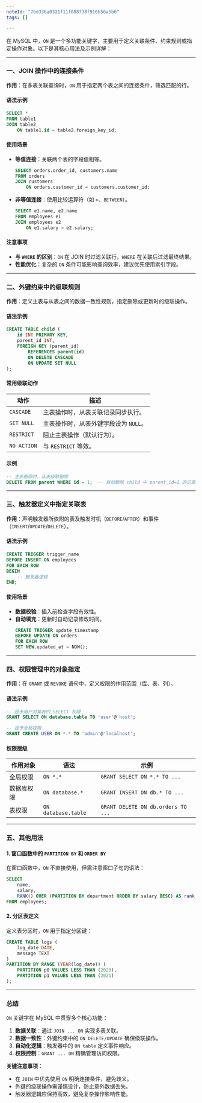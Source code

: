 ```yaml
---
noteId: "7bd336a0321f11f088738f916b56a5b6"
tags: []

---
```


在 MySQL 中，`ON` 是一个多功能关键字，主要用于定义关联条件、约束规则或指定操作对象。以下是其核心用法及示例详解：

---

### **一、JOIN 操作中的连接条件**
**作用**：在多表关联查询时，`ON` 用于指定两个表之间的连接条件，筛选匹配的行。

#### **语法示例**
```sql
SELECT *
FROM table1
JOIN table2 
    ON table1.id = table2.foreign_key_id;
```

#### **使用场景**
- **等值连接**：关联两个表的字段值相等。
  ```sql
  SELECT orders.order_id, customers.name
  FROM orders
  JOIN customers 
      ON orders.customer_id = customers.customer_id;
  ```
- **非等值连接**：使用比较运算符（如 `>`、`BETWEEN`）。
  ```sql
  SELECT e1.name, e2.name
  FROM employees e1
  JOIN employees e2 
      ON e1.salary > e2.salary;
  ```

#### **注意事项**
- **与 `WHERE` 的区别**：`ON` 在 JOIN 时过滤关联行，`WHERE` 在关联后过滤最终结果。
- **性能优化**：复杂的 `ON` 条件可能影响查询效率，建议优先使用索引字段。

---

### **二、外键约束中的级联规则**
**作用**：定义主表与从表之间的数据一致性规则，指定删除或更新时的级联操作。

#### **语法示例**
```sql
CREATE TABLE child (
    id INT PRIMARY KEY,
    parent_id INT,
    FOREIGN KEY (parent_id) 
        REFERENCES parent(id)
        ON DELETE CASCADE
        ON UPDATE SET NULL
);
```

#### **常用级联动作**
| **动作**       | **描述**                               |
|----------------|----------------------------------------|
| `CASCADE`      | 主表操作时，从表关联记录同步执行。       |
| `SET NULL`     | 主表操作时，从表外键字段设为 `NULL`。    |
| `RESTRICT`     | 阻止主表操作（默认行为）。               |
| `NO ACTION`    | 与 `RESTRICT` 等效。                    |

#### **示例**
```sql
-- 主表删除时，从表级联删除
DELETE FROM parent WHERE id = 1;  -- 自动删除 child 中 parent_id=1 的记录
```

---

### **三、触发器定义中指定关联表**
**作用**：声明触发器所依附的表及触发时机（`BEFORE`/`AFTER`）和事件（`INSERT`/`UPDATE`/`DELETE`）。

#### **语法示例**
```sql
CREATE TRIGGER trigger_name
BEFORE INSERT ON employees
FOR EACH ROW
BEGIN
    -- 触发器逻辑
END;
```

#### **使用场景**
- **数据校验**：插入前检查字段有效性。
- **自动填充**：更新时自动记录修改时间。
  ```sql
  CREATE TRIGGER update_timestamp
  BEFORE UPDATE ON orders
  FOR EACH ROW
  SET NEW.updated_at = NOW();
  ```

---

### **四、权限管理中的对象指定**
**作用**：在 `GRANT` 或 `REVOKE` 语句中，定义权限的作用范围（库、表、列）。

#### **语法示例**
```sql
-- 授予用户对某表的 SELECT 权限
GRANT SELECT ON database.table TO 'user'@'host';

-- 授予全局权限
GRANT CREATE USER ON *.* TO 'admin'@'localhost';
```

#### **权限层级**
| **作用对象**        | **语法**               | **示例**                     |
|---------------------|------------------------|------------------------------|
| 全局权限            | `ON *.*`               | `GRANT SELECT ON *.* TO ...` |
| 数据库权限          | `ON database.*`        | `GRANT INSERT ON db.* TO ...`|
| 表权限              | `ON database.table`    | `GRANT DELETE ON db.orders TO ...` |

---

### **五、其他用法**
#### **1. 窗口函数中的 `PARTITION BY` 和 `ORDER BY`**
在窗口函数中，`ON` 不直接使用，但需注意窗口子句的语法：
```sql
SELECT 
    name, 
    salary,
    RANK() OVER (PARTITION BY department ORDER BY salary DESC) AS rank
FROM employees;
```

#### **2. 分区表定义**
定义表分区时，`ON` 用于指定分区键：
```sql
CREATE TABLE logs (
    log_date DATE,
    message TEXT
)
PARTITION BY RANGE (YEAR(log_date)) (
    PARTITION p0 VALUES LESS THAN (2020),
    PARTITION p1 VALUES LESS THAN (2021)
);
```

---

### **总结**
`ON` 关键字在 MySQL 中贯穿多个核心功能：
1. **数据关联**：通过 `JOIN ... ON` 实现多表关联。
2. **数据一致性**：外键约束中的 `ON DELETE/UPDATE` 确保级联操作。
3. **自动化逻辑**：触发器中的 `ON table` 定义事件响应。
4. **权限控制**：`GRANT ... ON` 精确管理访问权限。

**关键注意事项**：
- 在 `JOIN` 中优先使用 `ON` 明确连接条件，避免歧义。
- 外键的级联操作需谨慎设计，防止意外数据丢失。
- 触发器逻辑应保持高效，避免复杂操作影响性能。
